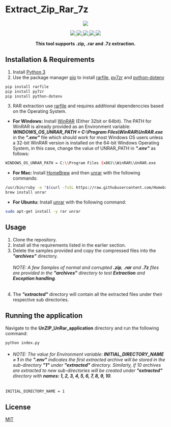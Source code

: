 # Extract_Zip_Rar_7z
<p align="center">
	<a href="https://forthebadge.com" alt="MADE WITH: PYTHON">
		<img src="https://forthebadge.com/images/badges/made-with-python.svg" />
	</a>
</p>
<p align="center">
  <a href="https://www.python.org/downloads/" alt="Powered by: Python 3.8.2">
    <img src="https://badgen.net/badge/Powered%20by/Python%20v3.8.2/3570A0" />
  </a>
  <a href="https://pypi.org/project/rarfile/" alt="Dependency: rarfile">
    <img src="https://badgen.net/badge/rarfile/v3.1/148024" />
  </a>
  <a href="https://pypi.org/project/py7zr/" alt="Dependency: py7zr">
    <img src="https://badgen.net/badge/py7zr/v0.6/148024" />
  </a>
  <a href="https://pypi.org/project/python-dotenv/" alt="Dependency: python-dotenv">
    <img src="https://badgen.net/badge/python-dotenv/v0.13.0/148024" />
  </a>
	<a href="https://opensource.org/licenses/MIT" alt="License: MIT">
		<img src="https://img.shields.io/badge/License-MIT-green.svg" />
	</a>
</p>
<p align="center">
  <strong>This tool supports .zip, .rar and .7z extraction.</strong>
</p>
  
## Installation & Requirements
1. Install [Python 3](https://www.python.org/downloads/)
2. Use the package manager [pip](https://pip.pypa.io/en/stable/) to install [rarfile](https://rarfile.readthedocs.io/en/latest/api.html), [py7zr](https://pypi.org/project/py7zr/) and [python-dotenv](https://pypi.org/project/python-dotenv/)
```bash
pip install rarfile
pip install py7zr
pip install python-dotenv
```
3. RAR extraction use [rarfile](https://rarfile.readthedocs.io/en/latest/api.html) and requires additional dependenccies based on the Operating System.
- **For Windows:** Install [WinRAR](https://www.win-rar.com) (Either 32bit or 64bit). The PATH for WinRAR is already provided as an Environment variable: ***WINDOWS_OS_UNRAR_PATH = C:\\Program Files\\WinRAR\\UnRAR.exe*** in the ***".env"*** file which should work for most Windows OS users unless a 32-bit WinRAR version is installed on the 64-bit Windows Operating System, in this case, change the value of UNRAR_PATH in ***".env"*** as follows:
```bash
WINDOWS_OS_UNRAR_PATH = C:\\Program Files (x86)\\WinRAR\\UnRAR.exe
``` 
- **For Mac:**  Install [HomeBrew](https://brew.sh/) and then [unrar](https://www.win-rar.com) with the following commands:
```bash
/usr/bin/ruby -e "$(curl -fsSL https://raw.githubusercontent.com/Homebrew/install/master/install)"
brew install unrar
``` 
- **For Ubuntu:**  Install [unrar](https://www.win-rar.com) with the following command:
```bash
sudo apt-get install -y rar unrar
``` 
## Usage
1. Clone the repository.
2. Install all the requirements listed in the earlier section.
3. Delete the samples provided and copy the compressed files into the ***"archives"*** directory.
    ###### NOTE: A few Samples of normal and corrupted **.zip**, **.rar** and **.7z** files are provided in the ***"archives"*** directory to test **Extraction** and **Exception handling**.
4. The ***"extracted"*** directory will contain all the extracted files under their respective sub directories.

## Running the application
Navigate to the **UnZIP_UnRar_application** directory and run the following command:
```bash
python index.py
```
- ###### NOTE: The value for Environment variable: ***INITIAL_DIRECTORY_NAME = 1*** in the ***".env"*** indicates the first extracted archive will be stored in the sub-directory ***"1"*** under ***"extracted"*** directory. Similarly, if 10 archives are extracted to new sub-directories will be created under ***"extracted"*** directory with ***names: 1, 2, 3, 4, 5, 6, 7, 8, 9, 10***.
```bash
INITIAL_DIRECTORY_NAME = 1
```

## License
[MIT](https://choosealicense.com/licenses/mit/)
